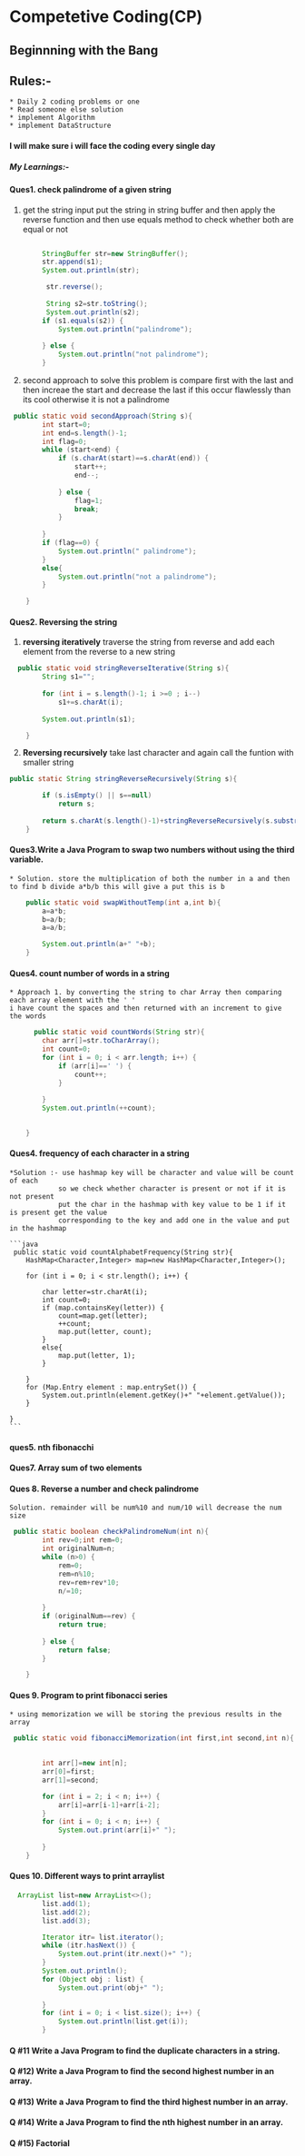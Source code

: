 # Competetive Coding(CP)

## Beginnning with the Bang

## Rules:-
    * Daily 2 coding problems or one 
    * Read someone else solution
    * implement Algorithm
    * implement DataStructure

#### I will make sure i will face the coding every single day

##### My Learnings:-


#### Ques1. check palindrome of a given string

1. get the string input put the string in string buffer and then apply the reverse function
and then use equals method to check whether both are equal or not 

```java

        StringBuffer str=new StringBuffer();
        str.append(s1);
        System.out.println(str);

         str.reverse();
         
         String s2=str.toString();
         System.out.println(s2);
        if (s1.equals(s2)) {
            System.out.println("palindrome");
            
        } else {
            System.out.println("not palindrome");
        }
```

2. second approach to solve this problem is compare first with the last and then increae the start
and decrease the last if this occur flawlessly than its cool otherwise it is not a palindrome

```java
 public static void secondApproach(String s){
        int start=0;
        int end=s.length()-1;
        int flag=0;
        while (start<end) {
            if (s.charAt(start)==s.charAt(end)) {
                start++;
                end--;
                
            } else {
                flag=1;
                break;
            }   
            
        }
        if (flag==0) {
            System.out.println(" palindrome");
        }
        else{
            System.out.println("not a palindrome");
        }

    }
```

#### Ques2. Reversing the string 
 1. **reversing iteratively** traverse the string from reverse and add each element from the reverse to a new string
```java
  public static void stringReverseIterative(String s){
        String s1="";
        
        for (int i = s.length()-1; i >=0 ; i--) 
            s1+=s.charAt(i);
        
        System.out.println(s1);

    }

```
 2. **Reversing recursively** take last character and again call the funtion with smaller string
```java
public static String stringReverseRecursively(String s){

        if (s.isEmpty() || s==null) 
            return s;
            
        return s.charAt(s.length()-1)+stringReverseRecursively(s.substring(0, s.length()-1));
    }
```


#### Ques3.Write a Java Program to swap two numbers without using the third variable.
    * Solution. store the multiplication of both the number in a and then to find b divide a*b/b this will give a put this is b

```java
    public static void swapWithoutTemp(int a,int b){
        a=a*b;
        b=a/b;
        a=a/b;

        System.out.println(a+" "+b);
    }
```

#### Ques4. count number of words in a string
    * Approach 1. by converting the string to char Array then comparing each array element with the ' ' 
    i have count the spaces and then returned with an increment to give the words

```java
      public static void countWords(String str){
        char arr[]=str.toCharArray();
        int count=0;
        for (int i = 0; i < arr.length; i++) {
            if (arr[i]==' ') {
                count++;
            }
            
        }
        System.out.println(++count);
        

    }
```

#### Ques4. frequency of each character in a string
    *Solution :- use hashmap key will be character and value will be count of each
                so we check whether character is present or not if it is not present 
                put the char in the hashmap with key value to be 1 if it is present get the value
                corresponding to the key and add one in the value and put in the hashmap

    ```java
     public static void countAlphabetFrequency(String str){
        HashMap<Character,Integer> map=new HashMap<Character,Integer>();

        for (int i = 0; i < str.length(); i++) {
            
            char letter=str.charAt(i);
            int count=0;
            if (map.containsKey(letter)) {
                count=map.get(letter);
                ++count;
                map.put(letter, count);
            }
            else{
                map.put(letter, 1);
            }
            
        }
        for (Map.Entry element : map.entrySet()) {
            System.out.println(element.getKey()+" "+element.getValue());
        }
        
    }
    ```

#### ques5. nth fibonacchi

#### Ques7. Array sum of two elements

#### Ques 8. Reverse a number and check palindrome
    Solution. remainder will be num%10 and num/10 will decrease the num size
```java
 public static boolean checkPalindromeNum(int n){
        int rev=0;int rem=0;
        int originalNum=n;
        while (n>0) {
            rem=0;
            rem=n%10;
            rev=rem+rev*10;
            n/=10;
            
        }
        if (originalNum==rev) {
            return true;
            
        } else {
            return false;
        }

    }
```

#### Ques 9. Program to print fibonacci series
    * using memorization we will be storing the previous results in the array

```java
 public static void fibonacciMemorization(int first,int second,int n){

        
        int arr[]=new int[n];
        arr[0]=first;
        arr[1]=second;

        for (int i = 2; i < n; i++) {
            arr[i]=arr[i-1]+arr[i-2];
        }
        for (int i = 0; i < n; i++) {
            System.out.print(arr[i]+" ");
            
        }
    } 
```

#### Ques 10. Different ways to print arraylist

```java
  ArrayList list=new ArrayList<>();
        list.add(1);
        list.add(2);
        list.add(3);

        Iterator itr= list.iterator();
        while (itr.hasNext()) {
            System.out.print(itr.next()+" ");         
        }
        System.out.println();
        for (Object obj : list) {
            System.out.print(obj+" ");
            
        }
        for (int i = 0; i < list.size(); i++) {
            System.out.println(list.get(i));          
        }

```


#### Q #11 Write a Java Program to find the duplicate characters in a string.
#### Q #12) Write a Java Program to find the second highest number in an array.
#### Q #13) Write a Java Program to find the third highest number in an array.
#### Q #14) Write a Java Program to find the nth highest number in an array.
#### Q #15) Factorial